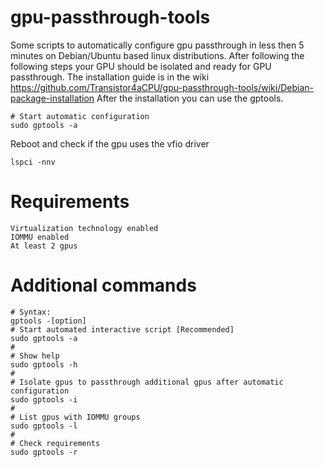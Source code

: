 # gpu-passthrough-tools
Some scripts to automatically configure gpu passthrough in less then 5 minutes on Debian/Ubuntu based linux distributions.
After following the following steps your GPU should be isolated and ready for GPU passthrough.
The installation guide is in the wiki https://github.com/Transistor4aCPU/gpu-passthrough-tools/wiki/Debian-package-installation
After the installation you can use the gptools.
```
# Start automatic configuration
sudo gptools -a
```
Reboot and check if the gpu uses the vfio driver
```
lspci -nnv
```
# Requirements
```
Virtualization technology enabled
IOMMU enabled
At least 2 gpus
```
# Additional commands
```
# Syntax:
gptools -[option]
# Start automated interactive script [Recommended]
sudo gptools -a
#
# Show help
sudo gptools -h
#
# Isolate gpus to passthrough additional gpus after automatic configuration
sudo gptools -i
#
# List gpus with IOMMU groups
sudo gptools -l
#
# Check requirements
sudo gptools -r
```
